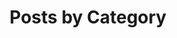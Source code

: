 ---
title: "Posts by Category"
layout: categories
permalink: /categories/
author_profile: true
description: "Browse blog posts organized by topic—debugging, system design, mobile architecture, and engineering leadership."
---